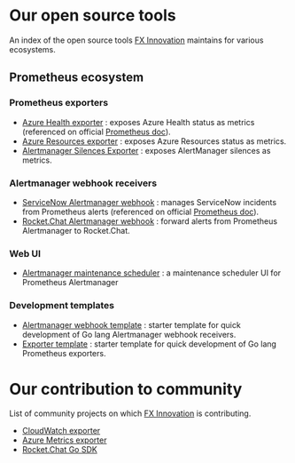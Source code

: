 # Our open source tools

An index of the open source tools [FX Innovation](https://github.com/FXinnovation/) maintains for various ecosystems.

## Prometheus ecosystem

### Prometheus exporters
- [Azure Health exporter](https://github.com/FXinnovation/azure-health-exporter) : exposes Azure Health status as metrics (referenced on official [Prometheus doc](https://prometheus.io/docs/instrumenting/exporters/#apis)).
- [Azure Resources exporter](https://github.com/FXinnovation/azure-resources-exporter) : exposes Azure Resources status as metrics.
- [Alertmanager Silences Exporter](https://github.com/FXinnovation/alertmanager-silences-exporter) : exposes AlertManager silences as metrics.

### Alertmanager webhook receivers
- [ServiceNow Alertmanager webhook](https://github.com/FXinnovation/alertmanager-webhook-servicenow) : manages ServiceNow incidents from Prometheus alerts (referenced on official [Prometheus doc](https://prometheus.io/docs/operating/integrations/#alertmanager-webhook-receiver)).
- [Rocket.Chat Alertmanager webhook](https://github.com/FXinnovation/alertmanager-webhook-rocketchat) : forward alerts from Prometheus Alertmanager to Rocket.Chat.

### Web UI
- [Alertmanager maintenance scheduler](https://github.com/FXinnovation/alertmanager-maintenance-scheduler) : a maintenance scheduler UI for Prometheus Alertmanager 

### Development templates
- [Alertmanager webhook template](https://github.com/FXinnovation/alertmanager-webhook-template) : starter template for quick development of Go lang Alertmanager webhook receivers.
- [Exporter template](https://github.com/FXinnovation/exporter-template) : starter template for quick development of Go lang Prometheus exporters.

# Our contribution to community

List of community projects on which [FX Innovation](https://github.com/FXinnovation/) is contributing.

- [CloudWatch exporter](https://github.com/prometheus/cloudwatch_exporter)
- [Azure Metrics exporter](https://github.com/RobustPerception/azure_metrics_exporter)
- [Rocket.Chat Go SDK](https://github.com/RocketChat/Rocket.Chat.Go.SDK)
